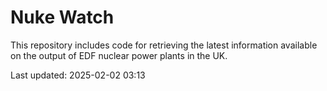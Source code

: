 # Nuke Watch

This repository includes code for retrieving the latest information available on the output of EDF nuclear power plants in the UK.

Last updated: 2025-02-02 03:13